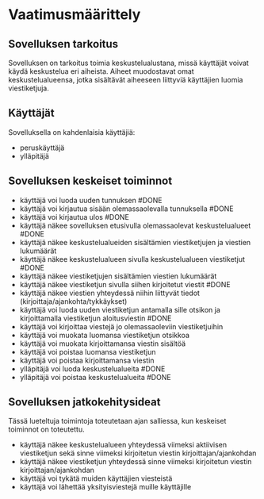 # Vaatimusmäärittely

## Sovelluksen tarkoitus

Sovelluksen on tarkoitus toimia keskustelualustana, missä käyttäjät voivat käydä keskustelua eri aiheista. Aiheet muodostavat omat keskustelualueensa, jotka sisältävät aiheeseen liittyviä käyttäjien luomia viestiketjuja.

## Käyttäjät

Sovelluksella on kahdenlaisia käyttäjiä:
- peruskäyttäjä
- ylläpitäjä

## Sovelluksen keskeiset toiminnot

- käyttäjä voi luoda uuden tunnuksen #DONE
- käyttäjä voi kirjautua sisään olemassaolevalla tunnuksella #DONE
- käyttäjä voi kirjautua ulos #DONE
- käyttäjä näkee sovelluksen etusivulla olemassaolevat keskustelualueet #DONE
- käyttäjä näkee keskustelualueiden sisältämien viestiketjujen ja viestien lukumäärät
- käyttäjä näkee keskustelualueen sivulla keskustelualueen viestiketjut #DONE
- käyttäjä näkee viestiketjujen sisältämien viestien lukumäärät
- käyttäjä näkee viestiketjun sivulla siihen kirjoitetut viestit #DONE
- käyttäjä näkee viestien yhteydessä niihin liittyvät tiedot (kirjoittaja/ajankohta/tykkäykset)
- käyttäjä voi luoda uuden viestiketjun antamalla sille otsikon ja kirjoittamalla viestiketjun aloitusviestin #DONE
- käyttäjä voi kirjoittaa viestejä jo olemassaoleviin viestiketjuihin
- käyttäjä voi muokata luomansa viestiketjun otsikkoa
- käyttäjä voi muokata kirjoittamansa viestin sisältöä
- käyttäjä voi poistaa luomansa viestiketjun
- käyttäjä voi poistaa kirjoittamansa viestin
- ylläpitäjä voi luoda keskustelualueita #DONE
- ylläpitäjä voi poistaa keskustelualueita #DONE

## Sovelluksen jatkokehitysideat

Tässä lueteltuja toimintoja toteutetaan ajan salliessa, kun keskeiset toiminnot on toteutettu.

- käyttäjä näkee keskustelualueen yhteydessä viimeksi aktiivisen viestiketjun sekä sinne viimeksi kirjoitetun viestin kirjoittajan/ajankohdan
- käyttäjä näkee viestiketjun yhteydessä sinne viimeksi kirjoitetun viestin kirjoittajan/ajankohdan
- käyttäjä voi tykätä muiden käyttäjien viesteistä
- käyttäjä voi lähettää yksityisviestejä muille käyttäjille
